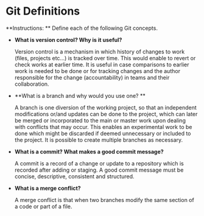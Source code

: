 # Git Definitions

**Instructions: ** Define each of the following Git concepts.

* **What is version control?  Why is it useful?**

     Version control is a mechanism in which history of changes to work (files, projects etc...) is tracked over time. This would enable to revert or check works at earlier time. It is useful in case comparisons to earlier work is needed to be done or for tracking changes and the author responsible for the change (accountability) in teams and their collaboration. 

* **What is a branch and why would you use one? **

     A branch is one diversion of the working project, so that an independent modifications or/and updates can be done to the project, which can later be merged or incorporated to the main or master work upon dealing with conflicts that may occur. This enables an experimental work to be done which might be discarded if deemed unnecessary or included to the project. It is possible to create multiple branches as necessary. 

* **What is a commit? What makes a good commit message?**

     A commit is a record of a change or update to a repository which is recorded after adding or staging. A good commit message must be concise, descriptive, consistent and structured. 

* **What is a merge conflict?**

     A merge conflict is that when two branches modify the same section of a code or part of a file. 
     
